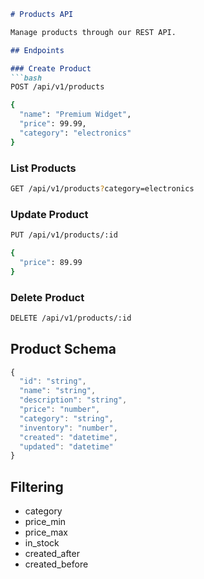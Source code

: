 ```markdown
# Products API

Manage products through our REST API.

## Endpoints

### Create Product
```bash
POST /api/v1/products

{
  "name": "Premium Widget",
  "price": 99.99,
  "category": "electronics"
}
```

### List Products
```bash
GET /api/v1/products?category=electronics
```

### Update Product
```bash
PUT /api/v1/products/:id

{
  "price": 89.99
}
```

### Delete Product
```bash
DELETE /api/v1/products/:id
```

## Product Schema

```javascript
{
  "id": "string",
  "name": "string",
  "description": "string",
  "price": "number",
  "category": "string",
  "inventory": "number",
  "created": "datetime",
  "updated": "datetime"
}
```

## Filtering

- category
- price_min
- price_max
- in_stock
- created_after
- created_before
```

